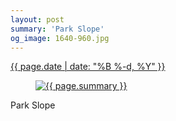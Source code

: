 ```yaml
---
layout: post
summary: 'Park Slope'
og_image: 1640-960.jpg
---
```


<div class="post">
 <time>
  <a href="/1640">
   {{ page.date | date: "%B %-d, %Y" }}
  </a>
 </time>
 <a href="/1640">
  <figure data-taken="5/15/2022">
   <img alt="{{ page.summary }}" sizes="(min-width: 700px) 50vw, calc(100vw - 2rem)" src="{{ site.assets_url }}/1640-480.jpg" srcset="{{ site.assets_url }}/1640-240.jpg 240w, {{ site.assets_url }}/1640-480.jpg 480w, {{ site.assets_url }}/1640-720.jpg 720w, {{ site.assets_url }}/1640-960.jpg 960w"/>
  </figure>
 </a>
 <span>
  Park Slope
 </span>
</div>
